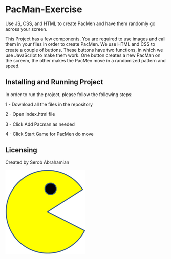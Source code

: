 # PacMan-Exercise
Use JS, CSS, and HTML to create PacMen and have them randomly go across your screen.

This Project has a few components. You are required to use images and call them in your files in order to create PacMen. We use HTML and CSS to create a couple of buttons. These buttons have two functions, in which we use JavaScript to make them work. One button creates a new PacMan on the screem, the other makes the PacMen move in a randomized pattern and speed.


## Installing and Running Project

In order to run the project, please follow the following steps:

1 - Download all the files in the repository

2 - Open index.html file

3 - Click Add Pacman as needed

4 - Click Start Game for PacMen do move

## Licensing
Created by Serob Abrahamian

<img src= "PacMan1.png" width='250'/>
